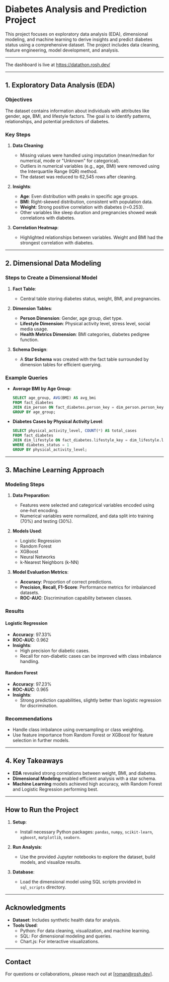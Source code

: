 
# Diabetes Analysis and Prediction Project

This project focuses on exploratory data analysis (EDA), dimensional modeling, and machine learning to derive insights and predict diabetes status using a comprehensive dataset. The project includes data cleaning, feature engineering, model development, and analysis.

---
The dashboard is live at https://datathon.rosh.dev/

---

## 1. Exploratory Data Analysis (EDA)

### Objectives
The dataset contains information about individuals with attributes like gender, age, BMI, and lifestyle factors. The goal is to identify patterns, relationships, and potential predictors of diabetes.

### Key Steps
1. **Data Cleaning**:
   - Missing values were handled using imputation (mean/median for numerical, mode or "Unknown" for categorical).
   - Outliers in numerical variables (e.g., age, BMI) were removed using the Interquartile Range (IQR) method.
   - The dataset was reduced to 62,545 rows after cleaning.

2. **Insights**:
   - **Age**: Even distribution with peaks in specific age groups.
   - **BMI**: Right-skewed distribution, consistent with population data.
   - **Weight**: Strong positive correlation with diabetes (r=0.253).
   - Other variables like sleep duration and pregnancies showed weak correlations with diabetes.

3. **Correlation Heatmap**:
   - Highlighted relationships between variables. Weight and BMI had the strongest correlation with diabetes.

---

## 2. Dimensional Data Modeling

### Steps to Create a Dimensional Model
1. **Fact Table**:
   - Central table storing diabetes status, weight, BMI, and pregnancies.

2. **Dimension Tables**:
   - **Person Dimension**: Gender, age group, diet type.
   - **Lifestyle Dimension**: Physical activity level, stress level, social media usage.
   - **Health Metrics Dimension**: BMI categories, diabetes pedigree function.

3. **Schema Design**:
   - A **Star Schema** was created with the fact table surrounded by dimension tables for efficient querying.

### Example Queries
- **Average BMI by Age Group**:
  ```sql
  SELECT age_group, AVG(BMI) AS avg_bmi
  FROM fact_diabetes
  JOIN dim_person ON fact_diabetes.person_key = dim_person.person_key
  GROUP BY age_group;
  ```

- **Diabetes Cases by Physical Activity Level**:
  ```sql
  SELECT physical_activity_level, COUNT(*) AS total_cases
  FROM fact_diabetes
  JOIN dim_lifestyle ON fact_diabetes.lifestyle_key = dim_lifestyle.lifestyle_key
  WHERE diabetes_status = 1
  GROUP BY physical_activity_level;
  ```

---

## 3. Machine Learning Approach

### Modeling Steps
1. **Data Preparation**:
   - Features were selected and categorical variables encoded using one-hot encoding.
   - Numerical variables were normalized, and data split into training (70%) and testing (30%).

2. **Models Used**:
   - Logistic Regression
   - Random Forest
   - XGBoost
   - Neural Networks
   - k-Nearest Neighbors (k-NN)

3. **Model Evaluation Metrics**:
   - **Accuracy**: Proportion of correct predictions.
   - **Precision, Recall, F1-Score**: Performance metrics for imbalanced datasets.
   - **ROC-AUC**: Discrimination capability between classes.

### Results
#### Logistic Regression
- **Accuracy**: 97.33%
- **ROC-AUC**: 0.962
- **Insights**:
  - High precision for diabetic cases.
  - Recall for non-diabetic cases can be improved with class imbalance handling.

#### Random Forest
- **Accuracy**: 97.23%
- **ROC-AUC**: 0.965
- **Insights**:
  - Strong prediction capabilities, slightly better than logistic regression for discrimination.

### Recommendations
- Handle class imbalance using oversampling or class weighting.
- Use feature importance from Random Forest or XGBoost for feature selection in further models.

---

## 4. Key Takeaways
- **EDA** revealed strong correlations between weight, BMI, and diabetes.
- **Dimensional Modeling** enabled efficient analysis with a star schema.
- **Machine Learning** models achieved high accuracy, with Random Forest and Logistic Regression performing best.

---

## How to Run the Project
1. **Setup**:
   - Install necessary Python packages: `pandas`, `numpy`, `scikit-learn`, `xgboost`, `matplotlib`, `seaborn`.

2. **Run Analysis**:
   - Use the provided Jupyter notebooks to explore the dataset, build models, and visualize results.

3. **Database**:
   - Load the dimensional model using SQL scripts provided in `sql_scripts` directory.

---

## Acknowledgments
- **Dataset**: Includes synthetic health data for analysis.
- **Tools Used**:
  - Python: For data cleaning, visualization, and machine learning.
  - SQL: For dimensional modeling and queries.
  - Chart.js: For interactive visualizations.

---

## Contact
For questions or collaborations, please reach out at [roman@rosh.dev].
